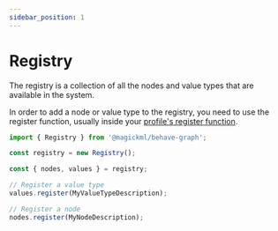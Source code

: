 ```yaml
---
sidebar_position: 1
---
```


# Registry

The registry is a collection of all the nodes and value types that are available in the system.

In order to add a node or value type to the registry, you need to use the register function, usually inside your [profile's register function](./profiles.md).

```ts
import { Registry } from '@magickml/behave-graph';

const registry = new Registry();

const { nodes, values } = registry;

// Register a value type
values.register(MyValueTypeDescription);

// Register a node
nodes.register(MyNodeDescription);
```
